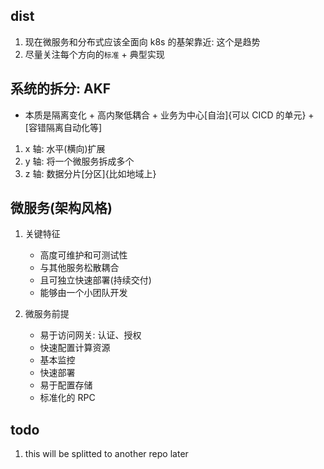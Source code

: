## dist

1. 现在微服务和分布式应该全面向 k8s 的基架靠近: 这个是趋势
2. 尽量关注每个方向的`标准` + 典型实现

## 系统的拆分: AKF

- 本质是隔离变化 + 高内聚低耦合 + 业务为中心[自治]{可以 CICD 的单元} + [容错隔离自动化等]

1. x 轴: 水平(横向)扩展
2. y 轴: 将一个微服务拆成多个
3. z 轴: 数据分片[分区]{比如地域上}

## 微服务(架构风格)

1. 关键特征

   - 高度可维护和可测试性
   - 与其他服务松散耦合
   - 且可独立快速部署(持续交付)
   - 能够由一个小团队开发

2. 微服务前提

   - 易于访问网关: 认证、授权
   - 快速配置计算资源
   - 基本监控
   - 快速部署
   - 易于配置存储
   - 标准化的 RPC

## todo

1. this will be splitted to another repo later
